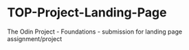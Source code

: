 # TOP-Project-Landing-Page
The Odin Project - Foundations - submission for landing page assignment/project
